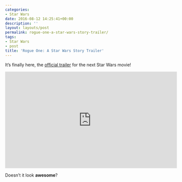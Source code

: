 ```yaml
---
categories:
- Star Wars
date: 2016-08-12 14:25:41+00:00
description: ''
layout: layouts/post
permalink: rogue-one-a-star-wars-story-trailer/
tags:
- Star Wars
- post
title: 'Rogue One: A Star Wars Story Trailer'
---
```


<div class="kg-card-markdown">
<p>It&#8217;s finally here, the <a href="https://www.youtube.com/watch?v=frdj1zb9sMY">official trailer</a> for the next Star Wars movie!</p>
<p><iframe width="560" height="315" src="https://www.youtube.com/embed/frdj1zb9sMY" frameborder="0" allowfullscreen></iframe></p>
<p>Doesn&#8217;t it look <strong>awesome</strong>?</p>
</div>